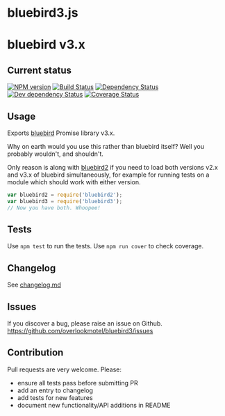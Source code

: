 # bluebird3.js

# bluebird v3.x

## Current status

[![NPM version](https://img.shields.io/npm/v/bluebird3.svg)](https://www.npmjs.com/package/bluebird3)
[![Build Status](https://img.shields.io/travis/overlookmotel/bluebird3/master.svg)](http://travis-ci.org/overlookmotel/bluebird3)
[![Dependency Status](https://img.shields.io/david/overlookmotel/bluebird3.svg)](https://david-dm.org/overlookmotel/bluebird3)
[![Dev dependency Status](https://img.shields.io/david/dev/overlookmotel/bluebird3.svg)](https://david-dm.org/overlookmotel/bluebird3)
[![Coverage Status](https://img.shields.io/coveralls/overlookmotel/bluebird3/master.svg)](https://coveralls.io/r/overlookmotel/bluebird3)

## Usage

Exports [bluebird](https://www.npmjs.com/package/bluebird) Promise library v3.x.

Why on earth would you use this rather than bluebird itself? Well you probably wouldn't, and shouldn't.

Only reason is along with [bluebird2](https://www.npmjs.com/package/bluebird2) if you need to load both versions v2.x and v3.x of bluebird simultaneously, for example for running tests on a module which should work with either version.

```js
var bluebird2 = require('bluebird2');
var bluebird3 = require('bluebird3');
// Now you have both. Whoopee!
```

## Tests

Use `npm test` to run the tests. Use `npm run cover` to check coverage.

## Changelog

See [changelog.md](https://github.com/overlookmotel/bluebird3/blob/master/changelog.md)

## Issues

If you discover a bug, please raise an issue on Github. https://github.com/overlookmotel/bluebird3/issues

## Contribution

Pull requests are very welcome. Please:

* ensure all tests pass before submitting PR
* add an entry to changelog
* add tests for new features
* document new functionality/API additions in README
